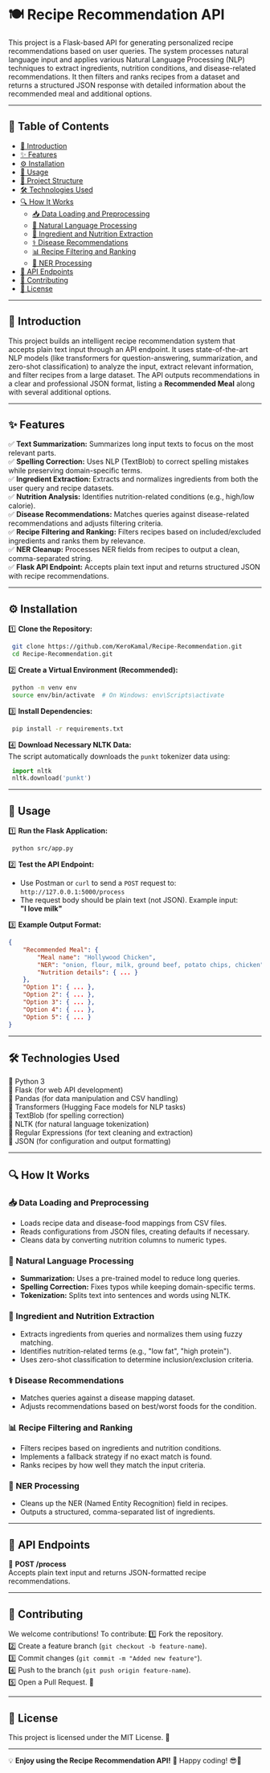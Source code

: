 # 🍽️ Recipe Recommendation API

This project is a Flask-based API for generating personalized recipe recommendations based on user queries. The system processes natural language input and applies various Natural Language Processing (NLP) techniques to extract ingredients, nutrition conditions, and disease-related recommendations. It then filters and ranks recipes from a dataset and returns a structured JSON response with detailed information about the recommended meal and additional options.

---

## 📌 Table of Contents

- [📖 Introduction](#-introduction)
- [✨ Features](#-features)
- [⚙️ Installation](#-installation)
- [🚀 Usage](#-usage)
- [📂 Project Structure](#-project-structure)
- [🛠 Technologies Used](#-technologies-used)
- [🔍 How It Works](#-how-it-works)
  - [📥 Data Loading and Preprocessing](#-data-loading-and-preprocessing)
  - [🧠 Natural Language Processing](#-natural-language-processing)
  - [🥗 Ingredient and Nutrition Extraction](#-ingredient-and-nutrition-extraction)
  - [⚕️ Disease Recommendations](#-disease-recommendations)
  - [📊 Recipe Filtering and Ranking](#-recipe-filtering-and-ranking)
  - [📌 NER Processing](#-ner-processing)
- [🔗 API Endpoints](#-api-endpoints)
- [🤝 Contributing](#-contributing)
- [📜 License](#-license)

---

## 📖 Introduction

This project builds an intelligent recipe recommendation system that accepts plain text input through an API endpoint. It uses state-of-the-art NLP models (like transformers for question-answering, summarization, and zero-shot classification) to analyze the input, extract relevant information, and filter recipes from a large dataset. The API outputs recommendations in a clear and professional JSON format, listing a **Recommended Meal** along with several additional options.

---

## ✨ Features

✅ **Text Summarization:** Summarizes long input texts to focus on the most relevant parts.  
✅ **Spelling Correction:** Uses NLP (TextBlob) to correct spelling mistakes while preserving domain-specific terms.  
✅ **Ingredient Extraction:** Extracts and normalizes ingredients from both the user query and recipe datasets.  
✅ **Nutrition Analysis:** Identifies nutrition-related conditions (e.g., high/low calorie).  
✅ **Disease Recommendations:** Matches queries against disease-related recommendations and adjusts filtering criteria.  
✅ **Recipe Filtering and Ranking:** Filters recipes based on included/excluded ingredients and ranks them by relevance.  
✅ **NER Cleanup:** Processes NER fields from recipes to output a clean, comma-separated string.  
✅ **Flask API Endpoint:** Accepts plain text input and returns structured JSON with recipe recommendations.  

---

## ⚙️ Installation

1️⃣ **Clone the Repository:**  
```bash
 git clone https://github.com/KeroKamal/Recipe-Recommendation.git
 cd Recipe-Recommendation.git
```

2️⃣ **Create a Virtual Environment (Recommended):**  
```bash
 python -m venv env
 source env/bin/activate  # On Windows: env\Scripts\activate
```

3️⃣ **Install Dependencies:**  
```bash
 pip install -r requirements.txt
```

4️⃣ **Download Necessary NLTK Data:**  
The script automatically downloads the `punkt` tokenizer data using:
```python
 import nltk
 nltk.download('punkt')
```

---

## 🚀 Usage

1️⃣ **Run the Flask Application:**  
```bash
 python src/app.py
```

2️⃣ **Test the API Endpoint:**  
- Use Postman or `curl` to send a `POST` request to:  
  `http://127.0.0.1:5000/process`
- The request body should be plain text (not JSON). Example input:  
  **"I love milk"**

3️⃣ **Example Output Format:**  
```json
{
    "Recommended Meal": {
        "Meal name": "Hollywood Chicken",
        "NER": "onion, flour, milk, ground beef, potato chips, chicken",
        "Nutrition details": { ... }
    },
    "Option 1": { ... },
    "Option 2": { ... },
    "Option 3": { ... },
    "Option 4": { ... },
    "Option 5": { ... }
}
```

---

## 🛠 Technologies Used

🔹 Python 3  
🔹 Flask (for web API development)  
🔹 Pandas (for data manipulation and CSV handling)  
🔹 Transformers (Hugging Face models for NLP tasks)  
🔹 TextBlob (for spelling correction)  
🔹 NLTK (for natural language tokenization)  
🔹 Regular Expressions (for text cleaning and extraction)  
🔹 JSON (for configuration and output formatting)  

---

## 🔍 How It Works

### 📥 Data Loading and Preprocessing
- Loads recipe data and disease-food mappings from CSV files.
- Reads configurations from JSON files, creating defaults if necessary.
- Cleans data by converting nutrition columns to numeric types.

### 🧠 Natural Language Processing
- **Summarization:** Uses a pre-trained model to reduce long queries.
- **Spelling Correction:** Fixes typos while keeping domain-specific terms.
- **Tokenization:** Splits text into sentences and words using NLTK.

### 🥗 Ingredient and Nutrition Extraction
- Extracts ingredients from queries and normalizes them using fuzzy matching.
- Identifies nutrition-related terms (e.g., "low fat", "high protein").
- Uses zero-shot classification to determine inclusion/exclusion criteria.

### ⚕️ Disease Recommendations
- Matches queries against a disease mapping dataset.
- Adjusts recommendations based on best/worst foods for the condition.

### 📊 Recipe Filtering and Ranking
- Filters recipes based on ingredients and nutrition conditions.
- Implements a fallback strategy if no exact match is found.
- Ranks recipes by how well they match the input criteria.

### 📌 NER Processing
- Cleans up the NER (Named Entity Recognition) field in recipes.
- Outputs a structured, comma-separated list of ingredients.

---

## 🔗 API Endpoints

📌 **POST /process**  
Accepts plain text input and returns JSON-formatted recipe recommendations.

---

## 🤝 Contributing

We welcome contributions! To contribute:
1️⃣ Fork the repository.  
2️⃣ Create a feature branch (`git checkout -b feature-name`).  
3️⃣ Commit changes (`git commit -m "Added new feature"`).  
4️⃣ Push to the branch (`git push origin feature-name`).  
5️⃣ Open a Pull Request. 🎉

---

## 📜 License

This project is licensed under the MIT License. 📄

---

💡 **Enjoy using the Recipe Recommendation API!** 🎉
Happy coding! 😎🎉